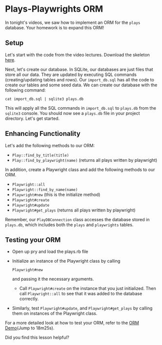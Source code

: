 # Plays-Playwrights ORM

In tonight's videos, we saw how to implement an ORM for the `plays` database. Your homework is to expand this ORM!

## Setup

Let's start with the code from the video lectures. Download the skeleton [here](http://assets.aaonline.io/fullstack/sql/homeworks/plays/skeleton.zip?raw=true).

Next, let's create our database. In SQLite, our databases are just files that store all our data. They are updated by executing SQL commands (creating/updating tables and rows). Our `import_db.sql` has all the code to create our tables and some seed data. We can create our database with the following command:

```
cat import_db.sql | sqlite3 plays.db
```

This will apply all the SQL commands in `import_db.sql` to `plays.db` from the `sqlite3` console. You should now see a `plays.db` file in your project directory. Let's get started.

## Enhancing Functionality

Let's add the following methods to our ORM:

- `Play::find_by_title(title)`
- `Play::find_by_playwright(name)` (returns all plays written by playwright)

In addition, create a Playwright class and add the following methods to our ORM.

- `Playwright::all`
- `Playwright::find_by_name(name)`
- `Playwright#new` (this is the initialize method)
- `Playwright#create`
- `Playwright#update`
- `Playwright#get_plays` (returns all plays written by playwright)

Remember, our `PlayDBConnection` class accesses the database stored in `plays.db`, which includes both the `plays` and `playwrights` tables.

## Testing your ORM

- Open up pry and load the plays.rb file

- Initialize an instance of the Playwright class by calling

   

  ```
  Playwright#new
  ```

   

  and passing it the necessary arguments.

  - Call `Playwright#create` on the instance that you just initialized. Then call `Playwright::all` to see that it was added to the database correctly.

- Similarly, test `Playwright#update`, and `Playwright#get_plays` by calling them on instances of the Playwright class.

For a more detailed look at how to test your ORM, refer to the [ORM Demo](https://vimeo.com/167672029#t=18m24s)(Jump to 18m25s).

Did you find this lesson helpful?